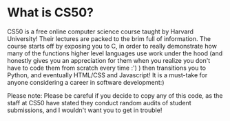 # What is CS50? 

CS50 is a free online computer science course taught by Harvard University! Their lectures are packed to the brim full of information. The course starts off by exposing you to C, in order to really demonstrate 
how many of the functions higher level languages use work under the hood (and honestly gives you an appreciation for them when you realize you don't have to code them from scratch every time :') ) then transitions you to Python, and eventually HTML/CSS and Javascript! It is a must-take for anyone considering a career in software development:)  

Please note: Please be careful if you decide to copy any of this code, as the staff at CS50 have stated they conduct
random audits of student submissions, and I wouldn't want you to get in trouble! 

